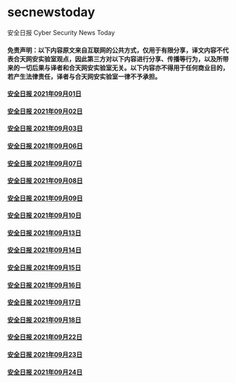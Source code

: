 # secnewstoday

安全日报 Cyber Security News Today

#### 免责声明：以下内容原文来自互联网的公共方式，仅用于有限分享，译文内容不代表合天网安实验室观点，因此第三方对以下内容进行分享、传播等行为，以及所带来的一切后果与译者和合天网安实验室无关。以下内容亦不得用于任何商业目的，若产生法律责任，译者与合天网安实验室一律不予承担。


#### [安全日报 2021年09月01日](https://github.com/hetianlab/secnewstoday/blob/master/Sept.2021/secnews-20210901.md)
#### [安全日报 2021年09月02日](https://github.com/hetianlab/secnewstoday/blob/master/Sept.2021/secnews-20210902.md)
#### [安全日报 2021年09月03日](https://github.com/hetianlab/secnewstoday/blob/master/Sept.2021/secnews-20210903.md)
#### [安全日报 2021年09月06日](https://github.com/hetianlab/secnewstoday/blob/master/Sept.2021/secnews-20210906.md)
#### [安全日报 2021年09月07日](https://github.com/hetianlab/secnewstoday/blob/master/Sept.2021/secnews-20210907.md)
#### [安全日报 2021年09月08日](https://github.com/hetianlab/secnewstoday/blob/master/Sept.2021/secnews-20210908.md)
#### [安全日报 2021年09月09日](https://github.com/hetianlab/secnewstoday/blob/master/Sept.2021/secnews-20210909.md)
#### [安全日报 2021年09月10日](https://github.com/hetianlab/secnewstoday/blob/master/Sept.2021/secnews-20210910.md)
#### [安全日报 2021年09月13日](https://github.com/hetianlab/secnewstoday/blob/master/Sept.2021/secnews-20210913.md)
#### [安全日报 2021年09月14日](https://github.com/hetianlab/secnewstoday/blob/master/Sept.2021/secnews-20210914.md)
#### [安全日报 2021年09月15日](https://github.com/hetianlab/secnewstoday/blob/master/Sept.2021/secnews-20210915.md)
#### [安全日报 2021年09月16日](https://github.com/hetianlab/secnewstoday/blob/master/Sept.2021/secnews-20210916.md)
#### [安全日报 2021年09月17日](https://github.com/hetianlab/secnewstoday/blob/master/Sept.2021/secnews-20210917.md)
#### [安全日报 2021年09月18日](https://github.com/hetianlab/secnewstoday/blob/master/Sept.2021/secnews-20210918.md)
#### [安全日报 2021年09月22日](https://github.com/hetianlab/secnewstoday/blob/master/Sept.2021/secnews-20210922.md)
#### [安全日报 2021年09月23日](https://github.com/hetianlab/secnewstoday/blob/master/Sept.2021/secnews-20210923.md)
#### [安全日报 2021年09月24日](https://github.com/hetianlab/secnewstoday/blob/master/Sept.2021/secnews-20210924.md)

